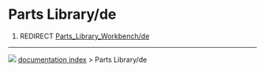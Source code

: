 # Parts Library/de
1.  REDIRECT [Parts_Library_Workbench/de](Parts_Library_Workbench/de.md)



---
![](images/Right_arrow.png) [documentation index](../README.md) > Parts Library/de
